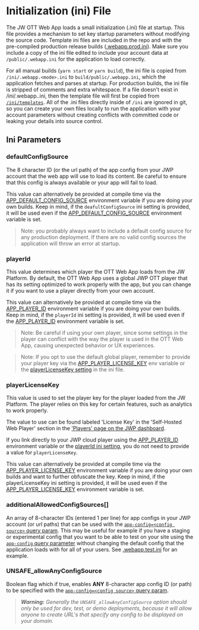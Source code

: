 # Initialization (ini) File

The JW OTT Web App loads a small initialization (.ini) file at startup. This file provides a mechanism to set key startup parameters without modifying the source code.
Template ini files are included in the repo and with the pre-compiled production release builds ([.webapp.prod.ini](/ini/templates/.webapp.prod.ini)).
Make sure you include a copy of the ini file edited to include your account data at `/public/.webapp.ini` for the application to load correctly.

For all manual builds (`yarn start` or `yarn build`), the ini file is copied from `/ini/.webapp.<mode>.ini` to `build/public/.webapp.ini`, which the application fetches and parses at startup. For production builds, the ini file is stripped of comments and extra whitespace.
If a file doesn't exist in /ini/.webapp.<mode>.ini, then the template file will first be copied from [`/ini/templates`](/ini/templates).
All of the .ini files directly inside of `/ini` are ignored in git, so you can create your own files locally to run the application with your account parameters without creating conflicts with committed code or leaking your details into source control.

## Ini Parameters

### defaultConfigSource

The 8 character ID (or the url path) of the app config from your JWP account that the web app will use to load its content. Be careful to ensure that this config is always available or your app will fail to load.

This value can alternatively be provided at compile time via the [APP_DEFAULT_CONFIG_SOURCE](build-from-source.md#app_default_config_source) environment variable if you are doing your own builds.
Keep in mind, if the `deafultConfigSource` ini setting is provided, it will be used even if the [APP_DEFAULT_CONFIG_SOURCE](build-from-source.md#app_default_config_source) environment variable is set.

> Note: you probably always want to include a default config source for any production deployment. If there are no valid config sources the application will throw an error at startup.

### playerId

This value determines which player the OTT Web App loads from the JW Platform.
By default, the OTT Web App uses a global JWP OTT player that has its setting optimized to work properly with the app, but you can change it if you want to use a player directly from your own account.

This value can alternatively be provided at compile time via the [APP_PLAYER_ID](build-from-source.md#app_player_id) environment variable if you are doing your own builds.
Keep in mind, if the `playerId` ini setting is provided, it will be used even if the [APP_PLAYER_ID](build-from-source.md#app_player_id) environment variable is set.

> Note: Be careful if using your own player, since some settings in the player can conflict with the way the player is used in the OTT Web App, causing unexpected behavior or UX experiences.

> Note: If you opt to use the default global player, remember to provide your player key via the [APP_PLAYER_LICENSE_KEY](build-from-source.md#app_player_license_key) env variable or the [playerLicenseKey setting](initialization-file.md#playerLicenseKey) in the ini file.

### playerLicenseKey

This value is used to set the player key for the player loaded from the JW Platform.
The player relies on this key for certain features, such as analytics to work properly.

The value to use can be found labeled 'License Key' in the 'Self-Hosted Web Player' section in the ['Players' page on the JWP dashboard](https://dashboard.jwplayer.com/p/players).

If you link directly to your JWP cloud player using the [APP_PLAYER_ID](build-from-source.md#app_player_id) environment variable or the [playerId ini setting](initialization-file.md#playerid), you do not need to provide a value for `playerLicenseKey`.

This value can alternatively be provided at compile time via the [APP_PLAYER_LICENSE_KEY](build-from-source.md#APP_PLAYER_LICENSE_KEY) environment variable if you are doing your own builds and want to further obfuscate the key.
Keep in mind, if the playerLicenseKey ini setting is provided, it will be used even if the [APP_PLAYER_LICENSE_KEY](build-from-source.md#app_player_license_key) environment variable is set.

### additionalAllowedConfigSources[]

An array of 8-character IDs (entered 1 per line) for app configs in your JWP account (or url paths) that can be used with the [`app-config=<config source>` query param](configuration.md#switching-between-app-configs).
This may be useful for example if you have a staging or experimental config that you want to be able to test on your site using the [`app-config` query parameter](configuration.md#switching-between-app-configs) without changing the default config that the application loads with for all of your users.
See [.webapp.test.ini](/ini/templates/.webapp.test.ini) for an example.

### UNSAFE_allowAnyConfigSource

Boolean flag which if true, enables **ANY** 8-character app config ID (or path) to be specified with the [`app-config=<config source>` query param](configuration.md#switching-between-app-configs).

> _**Warning:** Generally the `UNSAFE_allowAnyConfigSource` option should only be used for dev, test, or demo deployments, because it will allow anyone to create URL's that specify any config to be displayed on your domain._
